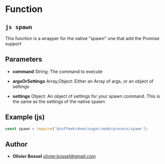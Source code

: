 
# Function


## ```js spawn ```


This function is a wrapper for the native "spawn" one that add the Promise support

## Parameters

- **command**  String: The command to execute

- **argsOrSettings**  Array,Object: Either an Array of args, or an object of settings

- **settings**  Object: An object of settings for your spawn command. This is the same as the settings of the native spawn



## Example (js)

```js
const spawn = require('@coffeekraken/sugar/node/process/spawn');
```


## Author
- **Olivier Bossel** <a href="mailto:olivier.bossel@gmail.com">olivier.bossel@gmail.com</a> 



